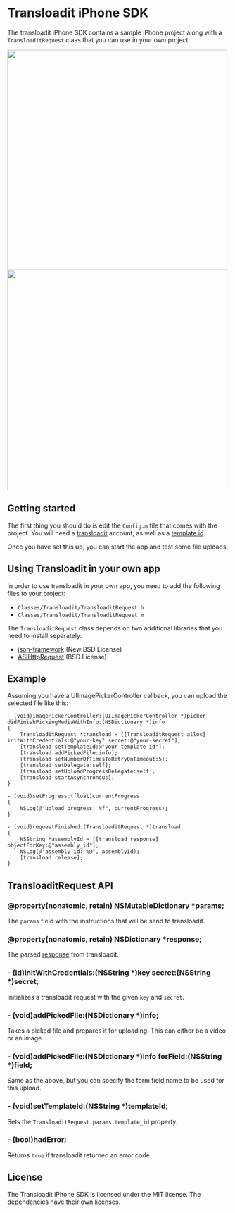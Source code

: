# Transloadit iPhone SDK

The transloadit iPhone SDK contains a sample iPhone project along with a
`TransloaditRequest` class that you can use in your own project.

<a href="https://github.com/transloadit/iphone-sdk/raw/master/Screenshots/device/1.png">
<img src="https://github.com/transloadit/iphone-sdk/raw/master/Screenshots/device/1.png" height="500">
</a>
<a href="https://github.com/transloadit/iphone-sdk/raw/master/Screenshots/device/2.png">
<img src="https://github.com/transloadit/iphone-sdk/raw/master/Screenshots/device/2.png" height="500">
</a>

## Getting started

The first thing you should do is edit the `Config.m` file that comes with the
project. You will need a [transloadit](http://transloadit.com/) account, as well
as a [template id](http://transloadit.com/docs/templates).

Once you have set this up, you can start the app and test some file
uploads.

## Using Transloadit in your own app

In order to use transloadit in your own app, you need to add the following
files to your project:

* `Classes/Transloadit/TransloaditRequest.h`
* `Classes/Transloadit/TransloaditRequest.m`

The `TransloaditRequest` class depends on two additional libraries that you
need to install separately:

* [json-framework](http://code.google.com/p/json-framework/wiki/InstallationInstructions) (New BSD License)
* [ASIHttpRequest](http://allseeing-i.com/ASIHTTPRequest/Setup-instructions) (BSD License)

## Example

Assuming you have a UIImagePickerController callback, you can upload the selected
file like this:

	- (void)imagePickerController:(UIImagePickerController *)picker didFinishPickingMediaWithInfo:(NSDictionary *)info
	{
		TransloaditRequest *transload = [[TransloaditRequest alloc] initWithCredentials:@"your-key" secret:@"your-secret"];
		[transload setTemplateId:@"your-template-id"];
		[transload addPickedFile:info];
		[transload setNumberOfTimesToRetryOnTimeout:5];
		[transload setDelegate:self];
		[transload setUploadProgressDelegate:self];
		[transload startAsynchronous];
	}

	- (void)setProgress:(float)currentProgress
	{
		NSLog(@"upload progress: %f", currentProgress);
	}

	- (void)requestFinished:(TransloaditRequest *)transload
	{
		NSString *assemblyId = [[transload response] objectForKey:@"assembly_id"];
		NSLog(@"assembly id: %@", assemblyId);
		[transload release];
	}

## TransloaditRequest API

### @property(nonatomic, retain) NSMutableDictionary \*params;

The `params` field with the instructions that will be send to transloadit.

### @property(nonatomic, retain) NSDictionary \*response;

The parsed [response](http://transloadit.com/docs/assemblies#response-format) from transloadit.

### - (id)initWithCredentials:(NSString \*)key secret:(NSString \*)secret;

Initializes a transloadit request with the given `key` and `secret`.

### - (void)addPickedFile:(NSDictionary \*)info;

Takes a picked file and prepares it for uploading. This can either be a video
or an image.

### - (void)addPickedFile:(NSDictionary \*)info forField:(NSString \*)field;

Same as the above, but you can specify the form field name to be used for this
upload.

### - (void)setTemplateId:(NSString \*)templateId;

Sets the `TransloaditRequest.params.template_id` property.

### - (bool)hadError;

Returns `true` if transloadit returned an error code.

## License

The Transloadit iPhone SDK is licensed under the MIT license. The dependencies
have their own licenses.

